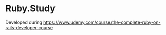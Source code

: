# Ruby.Study
 
Developed during https://www.udemy.com/course/the-complete-ruby-on-rails-developer-course
